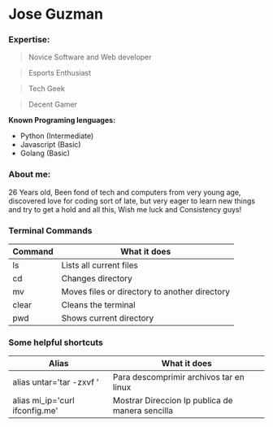 # Jose Guzman

### Expertise:

>Novice Software and Web developer

>Esports Enthusiast

>Tech Geek

>Decent Gamer

**Known Programing lenguages:**
* Python (Intermediate)
* Javascript (Basic)
* Golang (Basic)

### About me:

26 Years old, Been fond of tech and computers from very young age, discovered love for coding sort of late, but very eager to learn new things and try to get a hold and all this, Wish me luck and Consistency guys!

### Terminal Commands

| Command | What it does                                 |
|---------|----------------------------------------------|
| ls      | Lists all current files                      |
| cd      | Changes directory                            |
| mv      | Moves files or directory to another directory|
| clear   | Cleans the terminal                          |
| pwd     | Shows current directory                      |

### Some helpful shortcuts

| Alias                          | What it does                                    |
|--------------------------------|-------------------------------------------------|
| alias untar='tar -zxvf '       | Para descomprimir archivos tar en linux         |
| alias mi_ip='curl ifconfig.me' | Mostrar Direccion Ip publica de manera sencilla |
